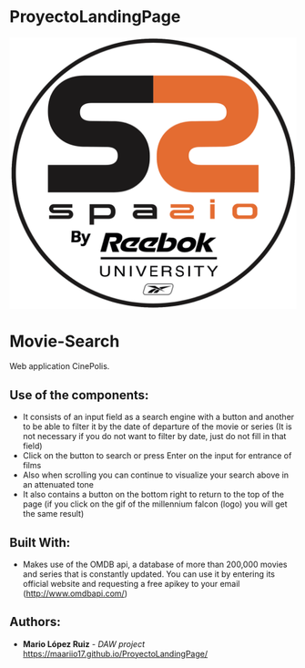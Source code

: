 # ProyectoLandingPage
<a href="https://maariio17.github.io/ProyectoLandingPage/"><img src="Imagenes/logo.png" title="Click to demo" align="center"></a>
# Movie-Search

Web application CinePolis.

## Use of the components:

* It consists of an input field as a search engine with a button and another to be able to filter it by the date of 
departure of the movie or series (It is not necessary if you do not want to filter by date, just do not fill in that field)
* Click on the button to search or press Enter on the input for entrance of films
* Also when scrolling you can continue to visualize your search above in an attenuated tone
* It also contains a button on the bottom right to return to the top of the page (if you click on the gif of the millennium falcon (logo) you will get the same result)

## Built With:

* Makes use of the OMDB api, a database of more than 200,000 movies and series that is constantly updated. You can use it by entering its official website and requesting a free apikey to your email (http://www.omdbapi.com/)

## Authors:

* **Mario López Ruiz** - *DAW project*
https://maariio17.github.io/ProyectoLandingPage/
